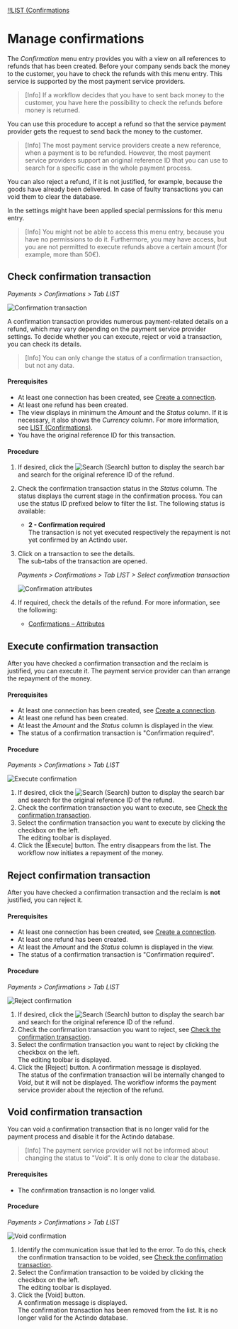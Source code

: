 [!!LIST (Confirmations](../UserInterface/06a_ListConfirmations.md)


# Manage confirmations

The *Confirmation* menu entry provides you with a view on all references to refunds that has been created. Before your company sends back the money to the customer, you have to check the refunds with this menu entry. This service is supported by the most payment service providers.
> [Info] If a workflow decides that you have to sent back money to the customer, you have here the possibility to check the refunds before money is returned.   

You can use this procedure to accept a refund so that the service payment provider gets the request to send back the money to the customer.    
> [Info] The most payment service providers create a new reference, when a payment is to be refunded. However, the most payment service providers support an original reference ID that you can use to search for a specific case in the whole payment process.   

You can also reject a refund, if it is not justified, for example, because the goods have already been delivered. In case of faulty transactions you can void them to clear the database.   

In the settings might have been applied special permissions for this menu entry.
> [Info] You might not be able to access this menu entry, because you have no permissions to do it. Furthermore, you may have access, but you are not permitted to execute refunds above a certain amount (for example, more than 50€). 


## Check confirmation transaction  

*Payments > Confirmations > Tab LIST*  

![Confirmation transaction](../../Assets/Screenshots/Payments/Confirmations/LISTConfirmations.png "[Confirmation transaction]")

A confirmation transaction provides numerous payment-related details on a refund, which may vary depending on the payment service provider settings. To decide whether you can execute, reject or void a transaction, you can check its details.  
> [Info] You can only change the status of a confirmation transaction, but not any data.


#### Prerequisites 

- At least one connection has been created, see [Create a connection](../Integration/01_ManageConnections.md#create-a-connection).
- At least one refund has been created.
- The view displays in minimum the *Amount* and the *Status* column. If it is necessary, it also shows the *Currency* column. For more information, see [LIST (Confirmations)](../UserInterface/06_ListConfirmations.md#create-view).
- You have the original reference ID for this transaction.

#### Procedure

1. If desired, click the ![Search](../../Assets/Icons/Search.png "[Search]") (Search) button to display the search bar and search for the original reference ID of the refund.
2. Check the confirmation transaction status in the *Status* column. The status displays the current stage in the confirmation process. You can use the status ID prefixed below to filter the list. The following status is available: 
    - **2 - Confirmation required**   
       The transaction is not yet executed respectively the repayment is not yet confirmed by an Actindo user.
    
3. Click on a transaction to see the details.   
    The sub-tabs of the transaction are opened.   

     *Payments > Confirmations > Tab LIST > Select confirmation transaction*  

    ![Confirmation attributes](../../Assets/Screenshots/Payments/Confirmations/AttributesConfirmation.png "[Confirmaton attributes]")
4. If required, check the details of the refund. For more information, see the following:
     - [Confirmations &ndash; Attributes](../UserInterface/06_ListConfirmations.md#confirmations-–-attributes)



## Execute confirmation transaction

After you have checked a confirmation transaction and the reclaim is justified, you can execute it. The payment service provider can than arrange the repayment of the money.  

#### Prerequisites
- At least one connection has been created, see [Create a connection](../Integration/01_ManageConnections.md#create-a-connection).
- At least one refund has been created.
- At least the *Amount* and the *Status* column is displayed in the view.
- The status of a confirmation transaction is "Confirmation required". 

#### Procedure
*Payments > Confirmations > Tab LIST*

![Execute confirmation](../../Assets/Screenshots/Payments/Confirmations/ChangeConfirmation.png "[Execute confirmaton]")

1. If desired, click the ![Search](../../Assets/Icons/Search.png "[Search]") (Search) button to display the search bar and search for the original reference ID of the refund.
2. Check the confirmation transaction you want to execute, see [Check the confirmation transaction](05_ManageConfirmations.md#check-confirmation-transaction).
2. Select the confirmation transaction you want to execute by clicking the checkbox on the left.   
    The editing toolbar is displayed.
3. Click the [Execute] button.
   The entry disappears from the list. The workflow now initiates a repayment of the money.



## Reject confirmation transaction

After you have checked a confirmation transaction and the reclaim is **not** justified, you can reject it.   

#### Prerequisites
- At least one connection has been created, see [Create a connection](../Integration/01_ManageConnections.md#create-a-connection).
- At least one refund has been created.
- At least the *Amount* and the *Status* column is displayed in the view.
- The status of a confirmation transaction is "Confirmation required". 

#### Procedure

*Payments > Confirmations > Tab LIST*

![Reject confirmation](../../Assets/Screenshots/Payments/Confirmations/ChangeConfirmation.png "[Reject confirmaton]")


1. If desired, click the ![Search](../../Assets/Icons/Search.png "[Search]") (Search) button to display the search bar and search for the original reference ID of the refund.
2. Check the confirmation transaction you want to reject, see [Check the confirmation transaction](./05_ManageConfirmations.md#check-confirmation-transaction).
2. Select the confirmation transaction you want to reject by clicking the checkbox on the left.   
    The editing toolbar is displayed.
3. Click the [Reject] button. 
   A confirmation message is displayed.    
   The status of the confirmation transaction will be internally changed to *Void*, but it will not be displayed. The workflow informs the payment service provider about the rejection of the refund.



## Void confirmation transaction  

You can void a confirmation transaction that is no longer valid for the payment process and disable it for the Actindo database. 
> [Info] The payment service provider will not be informed about changing the status to "Void". It is only done to clear the database.  

#### Prerequisites
- The confirmation transaction is no longer valid.

#### Procedure

*Payments > Confirmations > Tab LIST*

![Void confirmation](../../Assets/Screenshots/Payments/Confirmations/ChangeConfirmation.png "[Void confirmaton]")

1. Identify the communication issue that led to the error. To do this, check the confirmation transaction to be voided, see [Check the confirmation transaction](05_ManageConfirmations.md#check-confirmation-transaction).
2. Select the Confirmation transaction to be voided by clicking the checkbox on the left.   
    The editing toolbar is displayed.
3. Click the [Void] button.  
   A confirmation message is displayed.  
    The confirmation transaction has been removed from the list. It is no longer valid for the Actindo database.